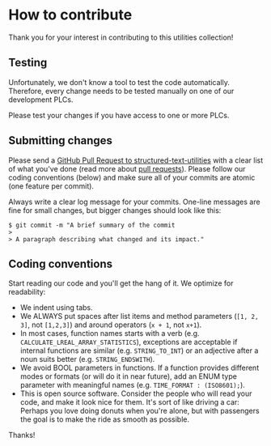 # How to contribute

Thank you for your interest in contributing to this utilities collection!

## Testing

Unfortunately, we don't know a tool to test the code automatically. Therefore, every change needs to be tested manually on one of our development PLCs.

Please test your changes if you have access to one or more PLCs.

## Submitting changes

Please send a [GitHub Pull Request to structured-text-utilities](https://github.com/WengerAG/structured-text-utilities/pull/new/master) with a clear list of what you've done (read more about [pull requests](http://help.github.com/pull-requests/)). Please follow our coding conventions (below) and make sure all of your commits are atomic (one feature per commit).

Always write a clear log message for your commits. One-line messages are fine for small changes, but bigger changes should look like this:

    $ git commit -m "A brief summary of the commit
    > 
    > A paragraph describing what changed and its impact."

## Coding conventions

Start reading our code and you'll get the hang of it. We optimize for readability:

  * We indent using tabs.
  * We ALWAYS put spaces after list items and method parameters (`[1, 2, 3]`, not `[1,2,3]`) and around operators (`x + 1`, not `x+1`).
  * In most cases, function names starts with a verb (e.g. `CALCULATE_LREAL_ARRAY_STATISTICS`), exceptions are acceptable if internal functions are similar (e.g. `STRING_TO_INT`) or an adjective after a noun suits better (e.g. `STRING_ENDSWITH`).
  * We avoid BOOL parameters in functions. If a function provides different modes or formats (or will do it in near future), add an ENUM type parameter with meaningful names (e.g. `TIME_FORMAT : (ISO8601);`).
  * This is open source software. Consider the people who will read your code, and make it look nice for them. It's sort of like driving a car: Perhaps you love doing donuts when you're alone, but with passengers the goal is to make the ride as smooth as possible.

Thanks!